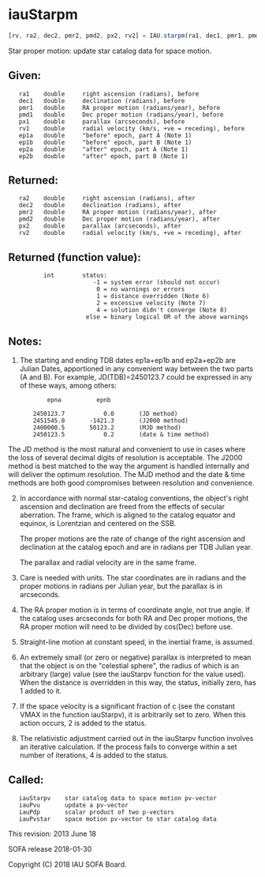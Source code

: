 # iauStarpm

```js
[rv, ra2, dec2, pmr2, pmd2, px2, rv2] = IAU.starpm(ra1, dec1, pmr1, pmd1, px1, rv1, ep1a, ep1b, ep2a, ep2b)
```

Star proper motion:  update star catalog data for space motion.

## Given:
```
   ra1    double     right ascension (radians), before
   dec1   double     declination (radians), before
   pmr1   double     RA proper motion (radians/year), before
   pmd1   double     Dec proper motion (radians/year), before
   px1    double     parallax (arcseconds), before
   rv1    double     radial velocity (km/s, +ve = receding), before
   ep1a   double     "before" epoch, part A (Note 1)
   ep1b   double     "before" epoch, part B (Note 1)
   ep2a   double     "after" epoch, part A (Note 1)
   ep2b   double     "after" epoch, part B (Note 1)
```

## Returned:
```
   ra2    double     right ascension (radians), after
   dec2   double     declination (radians), after
   pmr2   double     RA proper motion (radians/year), after
   pmd2   double     Dec proper motion (radians/year), after
   px2    double     parallax (arcseconds), after
   rv2    double     radial velocity (km/s, +ve = receding), after
```

## Returned (function value):
```
          int        status:
                        -1 = system error (should not occur)
                         0 = no warnings or errors
                         1 = distance overridden (Note 6)
                         2 = excessive velocity (Note 7)
                         4 = solution didn't converge (Note 8)
                      else = binary logical OR of the above warnings
```

## Notes:

1) The starting and ending TDB dates ep1a+ep1b and ep2a+ep2b are
   Julian Dates, apportioned in any convenient way between the two
   parts (A and B).  For example, JD(TDB)=2450123.7 could be
   expressed in any of these ways, among others:

```
           epna          epnb

       2450123.7           0.0       (JD method)
       2451545.0       -1421.3       (J2000 method)
       2400000.5       50123.2       (MJD method)
       2450123.5           0.2       (date & time method)
```

   The JD method is the most natural and convenient to use in
   cases where the loss of several decimal digits of resolution
   is acceptable.  The J2000 method is best matched to the way
   the argument is handled internally and will deliver the
   optimum resolution.  The MJD method and the date & time methods
   are both good compromises between resolution and convenience.

2) In accordance with normal star-catalog conventions, the object's
   right ascension and declination are freed from the effects of
   secular aberration.  The frame, which is aligned to the catalog
   equator and equinox, is Lorentzian and centered on the SSB.

   The proper motions are the rate of change of the right ascension
   and declination at the catalog epoch and are in radians per TDB
   Julian year.

   The parallax and radial velocity are in the same frame.

3) Care is needed with units.  The star coordinates are in radians
   and the proper motions in radians per Julian year, but the
   parallax is in arcseconds.

4) The RA proper motion is in terms of coordinate angle, not true
   angle.  If the catalog uses arcseconds for both RA and Dec proper
   motions, the RA proper motion will need to be divided by cos(Dec)
   before use.

5) Straight-line motion at constant speed, in the inertial frame,
   is assumed.

6) An extremely small (or zero or negative) parallax is interpreted
   to mean that the object is on the "celestial sphere", the radius
   of which is an arbitrary (large) value (see the iauStarpv
   function for the value used).  When the distance is overridden in
   this way, the status, initially zero, has 1 added to it.

7) If the space velocity is a significant fraction of c (see the
   constant VMAX in the function iauStarpv), it is arbitrarily set
   to zero.  When this action occurs, 2 is added to the status.

8) The relativistic adjustment carried out in the iauStarpv function
   involves an iterative calculation.  If the process fails to
   converge within a set number of iterations, 4 is added to the
   status.

## Called:
```
   iauStarpv    star catalog data to space motion pv-vector
   iauPvu       update a pv-vector
   iauPdp       scalar product of two p-vectors
   iauPvstar    space motion pv-vector to star catalog data
```

This revision:  2013 June 18

SOFA release 2018-01-30

Copyright (C) 2018 IAU SOFA Board.